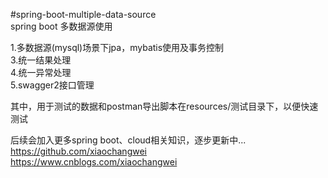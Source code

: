 #spring-boot-multiple-data-source  
spring boot 多数据源使用
  
    
1.多数据源(mysql)场景下jpa，mybatis使用及事务控制  
3.统一结果处理  
4.统一异常处理  
5.swagger2接口管理  
 

其中，用于测试的数据和postman导出脚本在resources/测试目录下，以便快速测试  


  
  
  
  
后续会加入更多spring boot、cloud相关知识，逐步更新中...  
https://github.com/xiaochangwei  
https://www.cnblogs.com/xiaochangwei  
